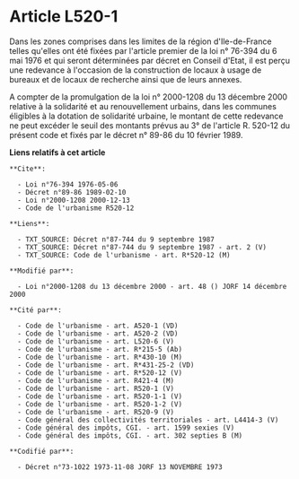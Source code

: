 # Article L520-1

Dans les zones comprises dans les limites de la région d'Ile-de-France telles qu'elles ont été fixées par l'article premier
de la loi n° 76-394 du 6 mai 1976 et qui seront déterminées par décret en Conseil d'Etat, il est perçu une redevance à
l'occasion de la construction de locaux à usage de bureaux et de locaux de recherche ainsi que de leurs annexes.

A compter de la promulgation de la loi n° 2000-1208 du 13 décembre 2000 relative à la solidarité et au renouvellement
urbains, dans les communes éligibles à la dotation de solidarité urbaine, le montant de cette redevance ne peut excéder le
seuil des montants prévus au 3° de l'article R. 520-12 du présent code et fixés par le décret n° 89-86 du 10 février 1989.

**Liens relatifs à cet article**

	**Cite**:

	  - Loi n°76-394 1976-05-06
	  - Décret n°89-86 1989-02-10
	  - Loi n°2000-1208 2000-12-13
	  - Code de l'urbanisme R520-12

	**Liens**:

	  - TXT_SOURCE: Décret n°87-744 du 9 septembre 1987
	  - TXT_SOURCE: Décret n°87-744 du 9 septembre 1987 - art. 2 (V)
	  - TXT_SOURCE: Code de l'urbanisme - art. R*520-12 (M)

	**Modifié par**:

	  - Loi n°2000-1208 du 13 décembre 2000 - art. 48 () JORF 14 décembre 2000

	**Cité par**:

	  - Code de l'urbanisme - art. A520-1 (VD)
	  - Code de l'urbanisme - art. A520-2 (VD)
	  - Code de l'urbanisme - art. L520-6 (V)
	  - Code de l'urbanisme - art. R*215-5 (Ab)
	  - Code de l'urbanisme - art. R*430-10 (M)
	  - Code de l'urbanisme - art. R*431-25-2 (VD)
	  - Code de l'urbanisme - art. R*520-12 (V)
	  - Code de l'urbanisme - art. R421-4 (M)
	  - Code de l'urbanisme - art. R520-1 (V)
	  - Code de l'urbanisme - art. R520-1-1 (V)
	  - Code de l'urbanisme - art. R520-1-2 (V)
	  - Code de l'urbanisme - art. R520-9 (V)
	  - Code général des collectivités territoriales - art. L4414-3 (V)
	  - Code général des impôts, CGI. - art. 1599 sexies (V)
	  - Code général des impôts, CGI. - art. 302 septies B (M)

	**Codifié par**:

	  - Décret n°73-1022 1973-11-08 JORF 13 NOVEMBRE 1973
